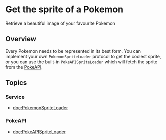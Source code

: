 # Get the sprite of a Pokemon

Retrieve a beautiful image of your favourite Pokemon

## Overview

Every Pokemon needs to be represented in its best form. You can implement your own ``PokemonSpriteLoader`` protocol to get the coolest sprite, or you can use the built-in  ``PokeAPISpriteLoader`` which will fetch the sprite from the [PokeAPI](https://pokeapi.co/).


## Topics

### Service

- <doc:PokemonSpriteLoader>

### PokeAPI

- <doc:PokeAPISpriteLoader>
